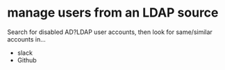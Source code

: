 # manage users from an LDAP source

Search for disabled AD?LDAP user accounts, then look for same/similar accounts in...
* slack
* Github

